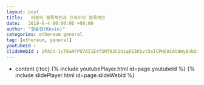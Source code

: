 ```yaml
---
layout: post
title:   퍼블릭 블록체인과 프라이빗 블록체인
date:   2019-6-4 00:00:00 +09:00
author: "정순형(Kevin)"
categories: ethereum general
tag: [ethereum, general]
youtubeId :
slideWebId : 2PACX-1vT6aNFPU7AI1E4f3MT9JCGQ1qEG3KSvt5eICPHE0CAtNHyBnbSX7ubBatb440XjQ_37h8BYuJkYDfp7
---
```

* content
{:toc}
{% include youtubePlayer.html id=page.youtubeId %}
{% include slidePlayer.html id=page.slideWebId %}
